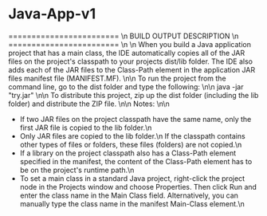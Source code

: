 # Java-App-v1

======================== \n
BUILD OUTPUT DESCRIPTION  \n
========================  \n
\n
When you build a Java application project that has a main class, the IDE
automatically copies all of the JAR
files on the project's classpath to your projects dist/lib folder. The IDE
also adds each of the JAR files to the Class-Path element in the application
JAR files manifest file (MANIFEST.MF).
\n\n
To run the project from the command line, go to the dist folder and
type the following:
\n\n
java -jar "try.jar" 
\n\n
To distribute this project, zip up the dist folder (including the lib folder)
and distribute the ZIP file.
\n\n
Notes:
\n\n
* If two JAR files on the project classpath have the same name, only the first
JAR file is copied to the lib folder.\n
* Only JAR files are copied to the lib folder.\n
If the classpath contains other types of files or folders, these files (folders)
are not copied.\n
* If a library on the project classpath also has a Class-Path element
specified in the manifest, the content of the Class-Path element has to be on
the project's runtime path.\n
* To set a main class in a standard Java project, right-click the project node
in the Projects window and choose Properties. Then click Run and enter the
class name in the Main Class field. Alternatively, you can manually type the
class name in the manifest Main-Class element.\n
